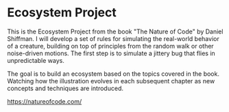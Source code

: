 # Ecosystem Project

This is the Ecosystem Project from the book "The Nature of Code" by Daniel Shiffman. 
I will develop a set of rules for simulating the real-world behavior of a creature, building on top of principles from the random walk or other noise-driven motions. 
The first step is to simulate a jittery bug that flies in unpredictable ways. 

The goal is to build an ecosystem based on the topics covered in the book. Watching how the illustration evolves in each subsequent chapter as new concepts and techniques are introduced.

https://natureofcode.com/
